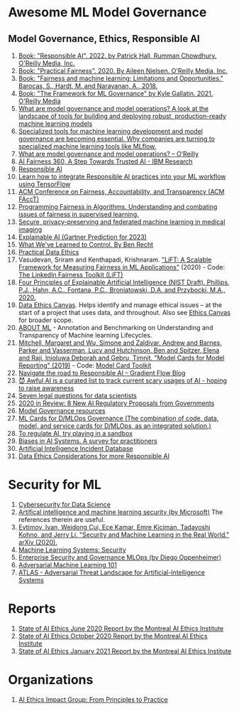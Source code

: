 # Awesome ML Model Governance

## Model Governance, Ethics, Responsible AI

1. [Book: "Responsible AI". 2022. by Patrick Hall, Rumman Chowdhury. O'Reilly Media, Inc.](https://learning.oreilly.com/library/view/responsible-ai/9781098102425/)
1. [Book: "Practical Fairness". 2020. By Aileen Nielsen. O'Reilly Media, Inc.](https://learning.oreilly.com/library/view/practical-fairness/9781492075721/)
1. [Book: "Fairness and machine learning: Limitations and Opportunities." Barocas, S., Hardt, M. and Narayanan, A., 2018.](https://fairmlbook.org/)
1. [Book: "The Framework for ML Governance" by Kyle Gallatin. 2021.  O'Reilly Media](https://learning.oreilly.com/library/view/the-framework-for/9781098100483/)
1. [What are model governance and model operations? A look at the landscape of tools for building and deploying robust, production-ready machine learning models](https://www.oreilly.com/radar/what-are-model-governance-and-model-operations/)
2. [Specialized tools for machine learning development and model governance are becoming essential. Why companies are turning to specialized machine learning tools like MLflow.](https://www.oreilly.com/ideas/specialized-tools-for-machine-learning-development-and-model-governance-are-becoming-essential)
1. [What are model governance and model operations? – O’Reilly](https://www.oreilly.com/radar/what-are-model-governance-and-model-operations/)
1. [AI Fairness 360, A Step Towards Trusted AI - IBM Research](https://www.ibm.com/blogs/research/2018/09/ai-fairness-360/)
1. [Responsible AI](https://www.microsoft.com/en-us/ai/responsible-ai-resources)
1. [Learn how to integrate Responsible AI practices into your ML workflow using TensorFlow](https://www.tensorflow.org/resources/responsible-ai)
1. [ACM Conference on Fairness, Accountability, and Transparency (ACM FAccT)](https://facctconference.org/index.html)
1. [Programming Fairness in Algorithms. Understanding and combating issues of fairness in supervised learning.](https://towardsdatascience.com/programming-fairness-in-algorithms-4943a13dd9f8)
1. [Secure, privacy-preserving and federated machine learning in medical imaging](https://www.nature.com/articles/s42256-020-0186-1)
1. [Explainable AI (Gartner Prediction for 2023)](https://www.gartner.com/en/conferences/apac/data-analytics-india/gartner-insights/rn-top-10-data-analytics-trends/explainable-ai)
1. [What We've Learned to Control. By Ben Recht](https://www.argmin.net/2020/06/29/tour-revisited/)
1. [Practical Data Ethics](https://ethics.fast.ai/)
1. Vasudevan, Sriram and Kenthapadi, Krishnaram. ["LiFT: A Scalable Framework for Measuring Fairness in ML Applications"](https://arxiv.org/abs/2008.07433) (2020) - Code: [The LinkedIn Fairness Toolkit (LiFT)](https://github.com/linkedin/LiFT)
1. [Four Principles of Explainable Artificial Intelligence (NIST Draft). Phillips, P.J., Hahn, A.C., Fontana, P.C., Broniatowski, D.A. and Przybocki, M.A., 2020.](https://nvlpubs.nist.gov/nistpubs/ir/2020/NIST.IR.8312-draft.pdf)
1. [Data Ethics Canvas](https://theodi.org/article/data-ethics-canvas/). Helps identify and manage ethical issues – at the start of a project that uses data, and throughout. Also see [Ethics Canvas](https://www.ethicscanvas.org/) for broader scope.
1. [ABOUT ML](https://www.partnershiponai.org/about-ml/) - Annotation and Benchmarking on Understanding and Transparency of Machine learning Lifecycles.
1. [Mitchell, Margaret and Wu, Simone and Zaldivar, Andrew and Barnes, Parker and Vasserman, Lucy and Hutchinson, Ben and Spitzer, Elena and Raji, Inioluwa Deborah and Gebru, Timnit. "Model Cards for Model Reporting" (2019)](https://arxiv.org/abs/1908.06165)  - Code: [Model Card Toolkit](https://github.com/tensorflow/model-card-toolkit)
1. [Navigate the road to Responsible AI – Gradient Flow Blog](https://gradientflow.com/navigate-the-road-to-responsible-ai/)
1. [😈 Awful AI is a curated list to track current scary usages of AI - hoping to raise awareness](https://github.com/daviddao/awful-ai)
1. [Seven legal questions for data scientists](https://www.oreilly.com/radar/seven-legal-questions-for-data-scientists/)
1. [2020 in Review: 8 New AI Regulatory Proposals from Governments](https://syncedreview.com/2020/12/31/2020-in-review-8-new-ai-regulatory-proposals-from-governments/)
1. [Model Governance resources](https://github.com/bnh-ai/resources)
1. [ML Cards for D/MLOps Governance (The combination of code, data, model, and service cards for D/MLOps, as an integrated solution.)](https://databaseline.tech/ml-cards/)
1. [To regulate AI, try playing in a sandbox](https://www.morningbrew.com/emerging-tech/stories/2021/05/26/regulate-ai-just-play-sandbox)
1. [Biases in AI Systems. A survey for practitioners](https://queue.acm.org/detail.cfm?id=3466134)
1. [Artificial Intelligence Incident Database](https://incidentdatabase.ai/)
1. [Data Ethics Considerations for more Responsible AI](https://arize.com/data-ethics-in-africa/)

# Security for ML

1. [Cybersecurity for Data Science](https://www.coursera.org/learn/cybersecurity-for-data-science)
1. [Artifical intelligence and machine learning security (by Microsoft)](https://docs.microsoft.com/en-us/security/engineering/failure-modes-in-machine-learning) The references therein are useful.
1. [Evtimov, Ivan, Weidong Cui, Ece Kamar, Emre Kiciman, Tadayoshi Kohno, and Jerry Li. "Security and Machine Learning in the Real World." arXiv (2020).](https://arxiv.org/pdf/2007.07205.pdf)
1. [Machine Learning Systems: Security](https://sahbichaieb.com/mlsystems-security/)
1. [Enterprise Security and Governance MLOps (by Diego Oppenheimer)](https://youtu.be/JNZk8diyIuE)
1. [Adversarial Machine Learning 101](https://github.com/mitre/advmlthreatmatrix/blob/master/pages/adversarial-ml-101.md#adversarial-machine-learning-101)
1. [ATLAS - Adversarial Threat Landscape for Artificial-Intelligence Systems](https://github.com/mitre/advmlthreatmatrix)


# Reports

1. [State of AI Ethics June 2020 Report by the Montreal AI Ethics Institute](https://montrealethics.ai/wp-content/uploads/2020/06/State-of-AI-Ethics-June-2020-report.pdf)
2. [State of AI Ethics October 2020 Report by the Montreal AI Ethics Institute](https://montrealethics.ai/wp-content/uploads/2020/10/State-of-AI-Ethics-Oct-2020.pdf)
3. [State of AI Ethics January 2021 Report by the Montreal AI Ethics Institute](https://montrealethics.ai/wp-content/uploads/2021/01/State-of-AI-Ethics-Report-January-2021.pdf)

# Organizations

1. [AI Ethics Impact Group: From Principles to Practice](https://www.ai-ethics-impact.org/en)
